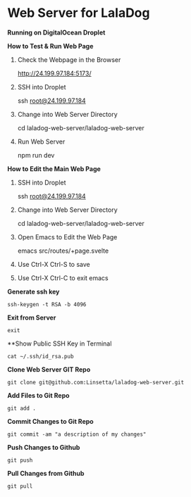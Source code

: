 
Web Server for LalaDog
======================

**Running on DigitalOcean Droplet**

**How to Test & Run Web Page**

1. Check the Webpage in the Browser

    http://24.199.97.184:5173/

2. SSH into Droplet

    ssh root@24.199.97.184

3. Change into Web Server Directory

    cd laladog-web-server/laladog-web-server

4. Run Web Server

    npm run dev


**How to Edit the Main Web Page**

1. SSH into Droplet

    ssh root@24.199.97.184

2. Change into Web Server Directory

    cd laladog-web-server/laladog-web-server

3. Open Emacs to Edit the Web Page

    emacs src/routes/+page.svelte

4. Use Ctrl-X Ctrl-S to save

5. Use Ctrl-X Ctrl-C to exit emacs




**Generate ssh key**

    ssh-keygen -t RSA -b 4096

**Exit from Server**

    exit
**Show Public SSH Key in Terminal

    cat ~/.ssh/id_rsa.pub                                   

**Clone Web Server GIT Repo**

    git clone git@github.com:Linsetta/laladog-web-server.git

**Add Files to Git Repo**

    git add .

**Commit Changes to Git Repo**

    git commit -am "a description of my changes"

**Push Changes to Github**

    git push

**Pull Changes from Github**

    git pull

